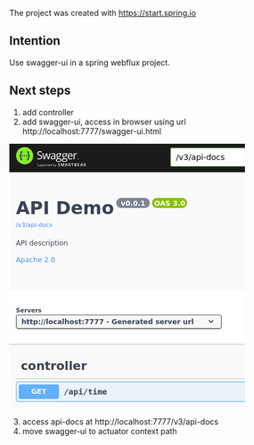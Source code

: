 The project was created with https://start.spring.io

## Intention

Use swagger-ui in a spring webflux project.

## Next steps

1. add controller
2. add swagger-ui, access in browser using url http://localhost:7777/swagger-ui.html

![swagger-ui.png](swagger-ui.png)

3. access api-docs at http://localhost:7777/v3/api-docs
4. move swagger-ui to actuator context path 
